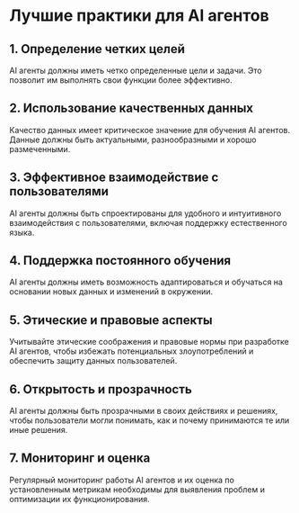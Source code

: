 # Лучшие практики для AI агентов

## 1. Определение четких целей
AI агенты должны иметь четко определенные цели и задачи. Это позволит им выполнять свои функции более эффективно.

## 2. Использование качественных данных
Качество данных имеет критическое значение для обучения AI агентов. Данные должны быть актуальными, разнообразными и хорошо размеченными.

## 3. Эффективное взаимодействие с пользователями
AI агенты должны быть спроектированы для удобного и интуитивного взаимодействия с пользователями, включая поддержку естественного языка.

## 4. Поддержка постоянного обучения
AI агенты должны иметь возможность адаптироваться и обучаться на основании новых данных и изменений в окружении.

## 5. Этические и правовые аспекты
Учитывайте этические соображения и правовые нормы при разработке AI агентов, чтобы избежать потенциальных злоупотреблений и обеспечить защиту данных пользователей.

## 6. Открытость и прозрачность
AI агенты должны быть прозрачными в своих действиях и решениях, чтобы пользователи могли понимать, как и почему принимаются те или иные решения.

## 7. Мониторинг и оценка
Регулярный мониторинг работы AI агентов и их оценка по установленным метрикам необходимы для выявления проблем и оптимизации их функционирования.